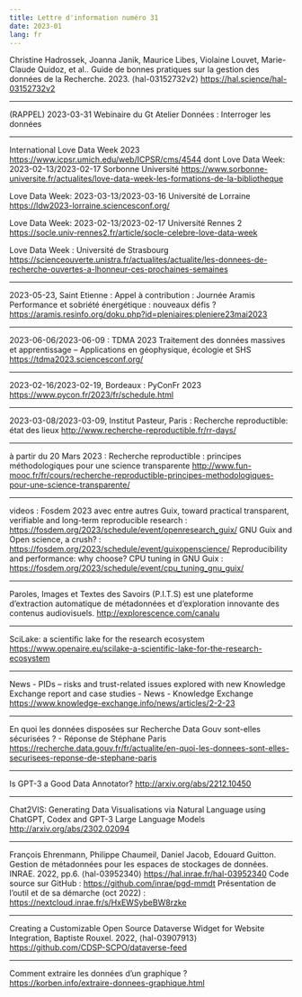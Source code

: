 ```yaml
---
title: Lettre d'information numéro 31
date: 2023-01
lang: fr
---
```


Christine Hadrossek, Joanna Janik, Maurice Libes, Violaine Louvet, Marie-Claude Quidoz, et al.. Guide de bonnes pratiques sur la gestion des données de la Recherche. 2023. ⟨hal-03152732v2⟩
https://hal.science/hal-03152732v2

--------------------

(RAPPEL) 2023-03-31 Webinaire du Gt Atelier Données : Interroger les données

--------------------

International Love Data Week 2023
https://www.icpsr.umich.edu/web/ICPSR/cms/4544
dont
Love Data Week: 2023-02-13/2023-02-17 Sorbonne Université
https://www.sorbonne-universite.fr/actualites/love-data-week-les-formations-de-la-bibliotheque

Love Data Week: 2023-03-13/2023-03-16 Université de Lorraine
https://ldw2023-lorraine.sciencesconf.org/

Love Data Week: 2023-02-13/2023-02-17 Université Rennes 2
https://socle.univ-rennes2.fr/article/socle-celebre-love-data-week

Love Data Week : Université de Strasbourg
https://scienceouverte.unistra.fr/actualites/actualite/les-donnees-de-recherche-ouvertes-a-lhonneur-ces-prochaines-semaines

--------------------

2023-05-23, Saint Etienne : Appel à contribution : Journée Aramis
Performance et sobriété énergétique : nouveaux défis ?
https://aramis.resinfo.org/doku.php?id=pleniaires:pleniere23mai2023

--------------------

2023-06-06/2023-06-09 : TDMA 2023 Traitement des données massives et apprentissage – Applications en géophysique, écologie et SHS
https://tdma2023.sciencesconf.org/

--------------------

2023-02-16/2023-02-19, Bordeaux : PyConFr 2023
https://www.pycon.fr/2023/fr/schedule.html

--------------------

2023-03-08/2023-03-09, Institut Pasteur, Paris : Recherche reproductible: état des lieux
http://www.recherche-reproductible.fr/rr-days/

--------------------

à partir du 20 Mars 2023 : Recherche reproductible : principes méthodologiques pour une science transparente
http://www.fun-mooc.fr/fr/cours/recherche-reproductible-principes-methodologiques-pour-une-science-transparente/

--------------------

videos : Fosdem 2023
avec entre autres
    Guix, toward practical transparent, verifiable and long-term reproducible research : https://fosdem.org/2023/schedule/event/openresearch_guix/
    GNU Guix and Open science, a crush? : https://fosdem.org/2023/schedule/event/guixopenscience/
    Reproducibility and performance: why choose? CPU tuning in GNU Guix : https://fosdem.org/2023/schedule/event/cpu_tuning_gnu_guix/

--------------------

Paroles, Images et Textes des Savoirs (P.I.T.S) est une plateforme d’extraction automatique de métadonnées et d’exploration innovante des contenus audiovisuels.
http://explorescence.com/canalu

--------------------

SciLake: a scientific lake for the research ecosystem
https://www.openaire.eu/scilake-a-scientific-lake-for-the-research-ecosystem

--------------------

News - PIDs – risks and trust-related issues explored with new Knowledge Exchange report and case studies - News - Knowledge Exchange
https://www.knowledge-exchange.info/news/articles/2-2-23

--------------------

En quoi les données disposées sur Recherche Data Gouv sont-elles sécurisées ? - Réponse de Stéphane Paris
https://recherche.data.gouv.fr/fr/actualite/en-quoi-les-donnees-sont-elles-securisees-reponse-de-stephane-paris

--------------------

Is GPT-3 a Good Data Annotator?
http://arxiv.org/abs/2212.10450

--------------------

Chat2VIS: Generating Data Visualisations via Natural Language using ChatGPT, Codex and GPT-3 Large Language Models
http://arxiv.org/abs/2302.02094

--------------------

François Ehrenmann, Philippe Chaumeil, Daniel Jacob, Edouard Guitton. Gestion de métadonnées pour les espaces de stockages de données. INRAE. 2022, pp.6. ⟨hal-03952340⟩
https://hal.inrae.fr/hal-03952340
Code source sur GitHub : https://github.com/inrae/pgd-mmdt
Présentation de l’outil et de sa démarche (oct 2022) : https://nextcloud.inrae.fr/s/HxEWSybeBW8rzke

--------------------

Creating a Customizable Open Source Dataverse Widget for Website Integration, Baptiste Rouxel. 2022, ⟨hal-03907913⟩
https://github.com/CDSP-SCPO/dataverse-feed

--------------------

Comment extraire les données d’un graphique ?
https://korben.info/extraire-donnees-graphique.html
